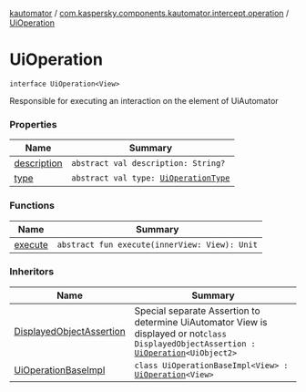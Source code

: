 [kautomator](../../index.md) / [com.kaspersky.components.kautomator.intercept.operation](../index.md) / [UiOperation](./index.md)

# UiOperation

`interface UiOperation<View>`

Responsible for executing an interaction on the element of UiAutomator

### Properties

| Name | Summary |
|---|---|
| [description](description.md) | `abstract val description: String?` |
| [type](type.md) | `abstract val type: `[`UiOperationType`](../-ui-operation-type/index.md) |

### Functions

| Name | Summary |
|---|---|
| [execute](execute.md) | `abstract fun execute(innerView: View): Unit` |

### Inheritors

| Name | Summary |
|---|---|
| [DisplayedObjectAssertion](../../com.kaspersky.components.kautomator.component.common.assertions/-displayed-object-assertion/index.md) | Special separate Assertion to determine UiAutomator View is displayed or not`class DisplayedObjectAssertion : `[`UiOperation`](./index.md)`<UiObject2>` |
| [UiOperationBaseImpl](../-ui-operation-base-impl/index.md) | `class UiOperationBaseImpl<View> : `[`UiOperation`](./index.md)`<View>` |
